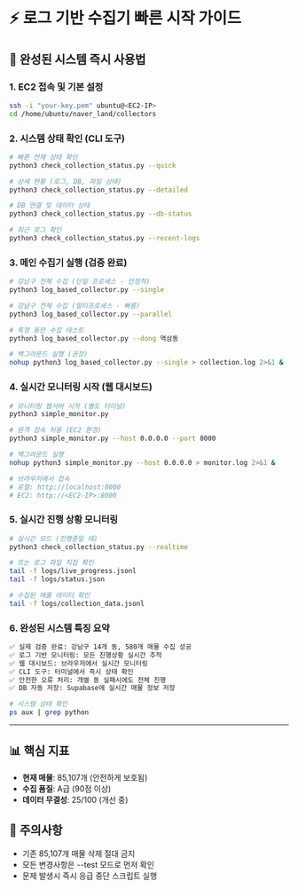 # ⚡ 로그 기반 수집기 빠른 시작 가이드

## 🎯 완성된 시스템 즉시 사용법

### 1. EC2 접속 및 기본 설정
```bash
ssh -i "your-key.pem" ubuntu@<EC2-IP>
cd /home/ubuntu/naver_land/collectors
```

### 2. 시스템 상태 확인 (CLI 도구)
```bash
# 빠른 전체 상태 확인
python3 check_collection_status.py --quick

# 상세 현황 (로그, DB, 파일 상태)
python3 check_collection_status.py --detailed

# DB 연결 및 데이터 상태
python3 check_collection_status.py --db-status

# 최근 로그 확인
python3 check_collection_status.py --recent-logs
```

### 3. 메인 수집기 실행 (검증 완료)
```bash
# 강남구 전체 수집 (단일 프로세스 - 안정적)
python3 log_based_collector.py --single

# 강남구 전체 수집 (멀티프로세스 - 빠름)
python3 log_based_collector.py --parallel

# 특정 동만 수집 테스트
python3 log_based_collector.py --dong 역삼동

# 백그라운드 실행 (권장)
nohup python3 log_based_collector.py --single > collection.log 2>&1 &
```

### 4. 실시간 모니터링 시작 (웹 대시보드)
```bash
# 모니터링 웹서버 시작 (별도 터미널)
python3 simple_monitor.py

# 원격 접속 허용 (EC2 환경)
python3 simple_monitor.py --host 0.0.0.0 --port 8000

# 백그라운드 실행
nohup python3 simple_monitor.py --host 0.0.0.0 > monitor.log 2>&1 &

# 브라우저에서 접속
# 로컬: http://localhost:8000
# EC2: http://<EC2-IP>:8000
```

### 5. 실시간 진행 상황 모니터링
```bash
# 실시간 모드 (진행중일 때)
python3 check_collection_status.py --realtime

# 또는 로그 파일 직접 확인
tail -f logs/live_progress.jsonl
tail -f logs/status.json

# 수집된 매물 데이터 확인
tail -f logs/collection_data.jsonl
```

### 6. 완성된 시스템 특징 요약
```bash
✅ 실제 검증 완료: 강남구 14개 동, 580개 매물 수집 성공
✅ 로그 기반 모니터링: 모든 진행상황 실시간 추적  
✅ 웹 대시보드: 브라우저에서 실시간 모니터링
✅ CLI 도구: 터미널에서 즉시 상태 확인
✅ 안전한 오류 처리: 개별 동 실패시에도 전체 진행
✅ DB 자동 저장: Supabase에 실시간 매물 정보 저장

# 시스템 상태 확인
ps aux | grep python
```

---

## 📊 핵심 지표
- **현재 매물**: 85,107개 (안전하게 보호됨)
- **수집 품질**: A급 (90점 이상)
- **데이터 무결성**: 25/100 (개선 중)

## 🚨 주의사항
- 기존 85,107개 매물 삭제 절대 금지
- 모든 변경사항은 --test 모드로 먼저 확인
- 문제 발생시 즉시 응급 중단 스크립트 실행